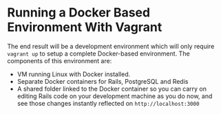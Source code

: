 # Running a Docker Based Environment With Vagrant

The end result will be a development environment which will only require `vagrant up` to setup a complete Docker-based environment. The components of this environment are:
* VM running Linux with Docker installed.
* Separate Docker containers for Rails, PostgreSQL and Redis
* A shared folder linked to the Docker container so you can carry on editing Rails code on your development machine as you do now, and see those changes instantly reflected on `http://localhost:3000`